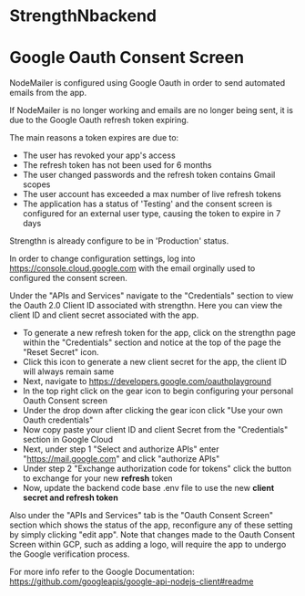 # StrengthNbackend

# Google Oauth Consent Screen

NodeMailer is configured using Google Oauth in order to send automated emails from the app.

If NodeMailer is no longer working and emails are no longer being sent, it is due to the Google Oauth refresh token expiring. 

The main reasons a token expires are due to:
* The user has revoked your app's access
* The refresh token has not been used for 6 months
* The user changed passwords and the refresh token contains Gmail scopes
* The user account has exceeded a max number of live refresh tokens
* The application has a status of 'Testing' and the consent screen is configured for an external user type, causing the token to expire in 7 days

Strengthn is already configure to be in 'Production' status. 
 
In order to change configuration settings, log into https://console.cloud.google.com with the email orginally used to configured the consent screen.

Under the "APIs and Services" navigate to the "Credentials" section to view the Oauth 2.0 Client ID associated with strengthn. Here you can view the client ID and client secret associated with the app.
* To generate a new refresh token for the app, click on the strengthn page within the "Credentials" section and notice at the top of the page the "Reset Secret" icon.
* Click this icon to generate a new client secret for the app, the client ID will always remain same 
* Next, navigate to https://developers.google.com/oauthplayground
* In the top right click on the gear icon to begin configuring your personal Oauth Consent screen 
* Under the drop down after clicking the gear icon click "Use your own Oauth credentials" 
* Now copy paste your client ID and client Secret from the "Credentials" section in Google Cloud
* Next, under step 1 "Select and authorize APIs" enter "https://mail.google.com" and click "authorize APIs"
* Under step 2 "Exchange authorization code for tokens" click the button to exchange for your new **refresh** token
* Now, update the backend code base .env file to use the new **client secret and refresh token** 

Also under the "APIs and Services" tab is the "Oauth Consent Screen" section which shows the status of the app, reconfigure any of these setting by simply clicking "edit app".
Note that changes made to the Oauth Consent Screen within GCP, such as adding a logo, will require the app to undergo the Google verification process. 

For more info refer to the Google Documentation: https://github.com/googleapis/google-api-nodejs-client#readme

